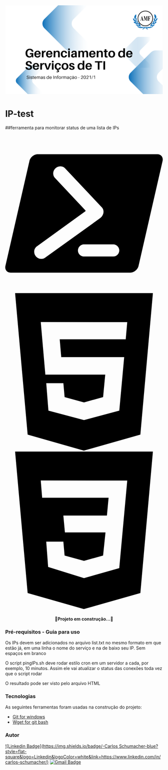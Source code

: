 <h1 align="center">
<img alt="Logo do repositório incluindo o nome da disciplina, logo da AMF e o semestre
2021/1 " src="capaGit.png" width="650px">
</h1>

# IP-test

##ferramenta para monitorar status de uma lista de IPs

<svg role="img" viewBox="0 0 24 24" xmlns="http://www.w3.org/2000/svg"><title>PowerShell</title><path d="M23.181 2.974c.568 0 .923.463.792 1.035l-3.659 15.982c-.13.572-.697 1.035-1.265 1.035H.819c-.568 0-.923-.463-.792-1.035L3.686 4.009c.13-.572.697-1.035 1.265-1.035zm-8.375 9.346c.251-.394.227-.905-.09-1.243L9.122 5.125c-.38-.404-1.037-.407-1.466-.003-.429.402-.468 1.056-.088 1.46l4.662 4.96v.11l-7.42 5.374c-.45.327-.533.977-.187 1.453.346.476.991.597 1.44.27l8.229-5.91c.28-.196.438-.365.514-.52zm-2.796 4.399a.928.928 0 00-.934.923c0 .51.418.923.934.923h4.433a.928.928 0 00.934-.923.928.928 0 00-.934-.923z"/></svg><svg role="img" viewBox="0 0 24 24" xmlns="http://www.w3.org/2000/svg"><title>HTML5</title><path d="M1.5 0h21l-1.91 21.563L11.977 24l-8.564-2.438L1.5 0zm7.031 9.75l-.232-2.718 10.059.003.23-2.622L5.412 4.41l.698 8.01h9.126l-.326 3.426-2.91.804-2.955-.81-.188-2.11H6.248l.33 4.171L12 19.351l5.379-1.443.744-8.157H8.531z"/></svg><svg role="img" viewBox="0 0 24 24" xmlns="http://www.w3.org/2000/svg"><title>CSS3</title><path d="M1.5 0h21l-1.91 21.563L11.977 24l-8.565-2.438L1.5 0zm17.09 4.413L5.41 4.41l.213 2.622 10.125.002-.255 2.716h-6.64l.24 2.573h6.182l-.366 3.523-2.91.804-2.956-.81-.188-2.11h-2.61l.29 3.855L12 19.288l5.373-1.53L18.59 4.414z"/></svg>

<h4 align="center">🚧Projeto em construção...🚧</h4>

### Pré-requisitos - Guia para uso 
Os IPs devem ser adicionados no arquivo list.txt no mesmo formato em que estão já, em uma linha o nome do serviço e na de baixo seu IP. Sem espaços em branco

O script pingIPs.sh deve rodar estilo cron em um servidor a cada, por exemplo, 10 minutos. Assim ele vai atualizar o status das conexões toda vez que o script rodar

O resultado pode ser visto pelo arquivo HTML

### Tecnologias
As seguintes ferramentas foram usadas na construção do projeto:
- [Git for windows](https://git-scm.com/downloads/)
- [Wget for git bash](https://eternallybored.org/misc/wget/)

### Autor


[![Linkedin Badge](https://img.shields.io/badge/-Carlos Schumacher-blue?style=flat-square&logo=Linkedin&logoColor=white&link=https://www.linkedin.com/in/carlos-schumacher/)](https://www.linkedin.com/in/carlos-schumacher/) 
[![Gmail Badge](https://img.shields.io/badge/-carlosdu.carloseduardo@gmail.com-c14438?style=flat-square&logo=Gmail&logoColor=white&link=mailto:carlosdu.carloseduardo@gmail.com)](mailto:carlosdu.carloseduardo@gmail.com)
